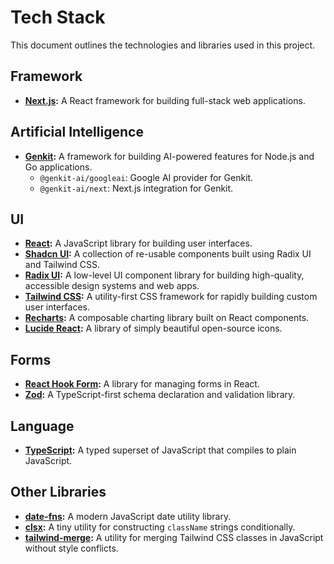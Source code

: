 # Tech Stack

This document outlines the technologies and libraries used in this project.

## Framework

*   **[Next.js](https://nextjs.org/):** A React framework for building full-stack web applications.

## Artificial Intelligence

*   **[Genkit](https://firebase.google.com/docs/genkit):** A framework for building AI-powered features for Node.js and Go applications.
    *   `@genkit-ai/googleai`: Google AI provider for Genkit.
    *   `@genkit-ai/next`: Next.js integration for Genkit.

## UI

*   **[React](https://react.dev/):** A JavaScript library for building user interfaces.
*   **[Shadcn UI](https://ui.shadcn.com/):** A collection of re-usable components built using Radix UI and Tailwind CSS.
*   **[Radix UI](https://www.radix-ui.com/):** A low-level UI component library for building high-quality, accessible design systems and web apps.
*   **[Tailwind CSS](https://tailwindcss.com/):** A utility-first CSS framework for rapidly building custom user interfaces.
*   **[Recharts](https://recharts.org/):** A composable charting library built on React components.
*   **[Lucide React](https://lucide.dev/):** A library of simply beautiful open-source icons.

## Forms

*   **[React Hook Form](https://react-hook-form.com/):** A library for managing forms in React.
*   **[Zod](https://zod.dev/):** A TypeScript-first schema declaration and validation library.

## Language

*   **[TypeScript](https://www.typescriptlang.org/):** A typed superset of JavaScript that compiles to plain JavaScript.

## Other Libraries

*   **[date-fns](https://date-fns.org/):** A modern JavaScript date utility library.
*   **[clsx](https://github.com/lukeed/clsx):** A tiny utility for constructing `className` strings conditionally.
*   **[tailwind-merge](https://github.com/dcastil/tailwind-merge):** A utility for merging Tailwind CSS classes in JavaScript without style conflicts.
